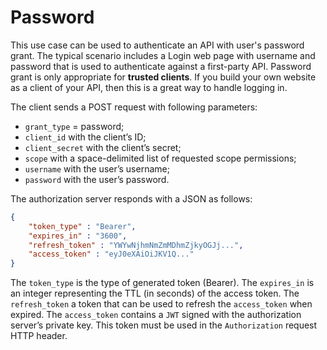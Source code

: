 # Password

This use case can be used to authenticate an API with user's password grant.
The typical scenario includes a Login web page with username and password that
is used to authenticate against a first-party API. Password grant is only
appropriate for **trusted clients**. If you build your own website as a client
of your API, then this is a great way to handle logging in.

The client sends a POST request with following parameters:

- `grant_type` = password;
- `client_id` with the client’s ID;
- `client_secret` with the client’s secret;
- `scope` with a space-delimited list of requested scope permissions;
- `username` with the user’s username;
- `password` with the user’s password.

The authorization server responds with a JSON as follows:

```json
{
    "token_type" : "Bearer",
    "expires_in" : "3600",
    "refresh_token" : "YWYwNjhmNmZmMDhmZjkyOGJj...",
    "access_token" : "eyJ0eXAiOiJKV1Q..."
}
```

The `token_type` is the type of generated token (Bearer). The `expires_in` is
an integer representing the TTL (in seconds) of the access token.
The `refresh_token` a token that can be used to refresh the `access_token` when
expired.
The `access_token` contains a `JWT` signed with the authorization server’s
private key. This token must be used in the `Authorization` request HTTP header.
